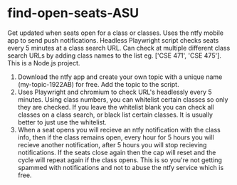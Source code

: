 # find-open-seats-ASU
Get updated when seats open for a class or classes. Uses the ntfy mobile app to send push notifications. Headless Playwright script checks seats every 5 minutes at a class search URL. Can check at multiple different class search URLs by adding class names to the list eg. \['CSE 471', 'CSE 475'\]. This is a Node.js project.

1) Download the ntfy app and create your own topic with a unique name (my-topic-1922AB) for free. Add the topic to the script.
2) Uses Playwright and chromium to check URL's headlessly every 5 minutes. Using class numbers, you can whitelist certain classes so only they are checked. If you leave the whitelist blank you can check all classes on a class search, or black list certain classes. It is usually better to just use the whitelist.
3) When a seat opens you will recieve an ntfy notification with the class info, then if the class remains open, every hour for 5 hours you will recieve another notification, after 5 hours you will stop recieving notifications. If the seats close again then the cap will reset and the cycle will repeat again if the class opens. This is so you're not getting spammed with notifications and not to abuse the ntfy service which is free.
